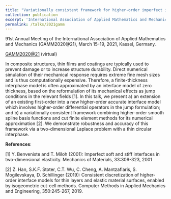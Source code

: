 ```yaml
---
title: "Variationally consistent framework for higher-order imperfect interface models of thin layers"
collection: publication
excerpt: 'International Association of Applied Mathematics and Mechanics (GAMM2020@21), March 15-19, 2021, Kassel, Germany.'
permalink: /talks/2021gamm
---
```


<div class="small">
   91st Annual Meeting of the International Association of Applied Mathematics and Mechanics (GAMM2020@21), March 15-19, 2021, Kassel, Germany.
</div> 

[GAMM2020@21](https://jahrestagung.gamm-ev.de/index.php/2020/2020-annual-meeting) (virtual)


In composite structures, thin films and coatings are typically used to prevent damage or to increase structure durability. Direct numerical simulation of their mechanical response requires extreme fine mesh sizes and is thus computationally expensive. Therefore, a finite-thickness interphase model is often approximated by an interface model of zero thickness, based on the reformulation of its mechanical effects as jump conditions in the relevant fields [1]. In this talk, we present a) an extension of an existing first-order into a new higher-order accurate interface model which involves higher-order differential operators
in the jump formulation; and b) a variationally consistent framework combining higher-order smooth spline basis functions and cut finite element methods for its numerical approximation [2]. We demonstrate robustness and accuracy of this framework via a two-dimensional Laplace problem with a thin circular
interphase.

<b>References</b>:

[1] Y. Benveniste and T. Miloh (2001): Imperfect soft and stiff interfaces in two-dimensional elasticity. Mechanics of Materials, 33:309-323, 2001

[2] Z. Han, S.K.F. Stoter, C.T. Wu, C. Cheng, A. Mantzaflaris, S. Mogilevskaya, D. Schillinger (2019): Consistent discretization of higher-order interface models for thin layers and elastic material surfaces, enabled by isogeometric cut-cell methods. Computer Methods in Applied Mechanics and Engineering, 350:245-267, 2019.

